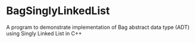 # BagSinglyLinkedList
A program to demonstrate implementation of Bag abstract data type (ADT) using Singly Linked List in C++
